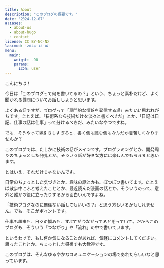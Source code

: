 ```yaml
---
title: About
description: "このブログの概要です。"
date: '2024-12-07'
aliases:
  - about-us
  - about-hugo
  - contact
license: CC BY-NC-ND
lastmod: '2024-12-07'
menu:
  main:
    weight: -90
    params:
      icon: user
---
```


こんにちは！

今日は「このブログって何を書いてるの？」という、ちょっと素朴だけど、よく聞かれる質問についてお話ししようと思います。

よくある話ですが、ブログって「専門的な情報を発信する場」みたいに思われがちです。たとえば、「技術系なら技術だけを淡々と書くべきだ」とか、「日記は日記、仕事の話は仕事」って分けるべきだ、みたいなやつですね。

でも、そうやって線引きしすぎると、書く側も読む側もなんだか息苦しくなりませんか？

このブログでは、たしかに技術の話がメインです。プログラミングとか、開発周りのちょっとした発見とか。そういう話が好きな方には楽しんでもらえると思います。

とはいえ、それだけじゃないんです。

日常のちょっとした気づきとか、趣味の話とかも、ぽつぽつ書いてます。たとえば散歩中にふと考えたこととか、最近読んだ漫画の話とか。そういうのって、意外と誰かの役に立ったりするから面白いんですよね。

「技術ブログなのに関係ない話してもいいの？」と思う方もいるかもしれません。でも、そこがポイントです。

仕事も趣味も、日々の悩みも、すべてがつながってると思っていて。だからこのブログも、そういう「つながり」や「流れ」の中で書いています。

というわけで、もし何か気になることがあれば、気軽にコメントしてください。思ったこととか、ちょっとした感想でも大歓迎です。

このブログは、そんなゆるやかなコミュニケーションの場であれたらいいなと思っています。